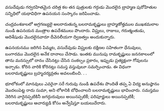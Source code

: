 ﻿వసుదేవుడు గర్వరహితమైన చరిత్ర కల తన పుత్రులకు గర్గుడు మొదలైన బ్రాహ్మణ పురోహితుల సన్నిధిలో యథావిధిగా ఉపనయన సంస్కారం జరిపించాడు. 

చంద్రవంశజులలో అగ్రగణ్యులై అలరారుతున్న బలరామకృష్ణులు బ్రాహ్మణోత్తముల ముఖకమలాల నుండి ఉపనయన మంత్రాల ఉపదేశములు పొందారు. విప్రులు, రాజులు, గరుత్మంతుడు, ఆదిశేషుడు మొదలైనవారూ దీవెనలీయగా ద్విజత్వం అందుకున్నారు. 

ఉపనయనము జరిగిన పిమ్మట, వసుదేవుడు విప్రులకు దక్షిణల సహితంగా ధేనువులు, బంగారము మొదలైన అనేక దానాలు చేసాడు. ఇంతకు మునుపు రామకృష్ణులు జననకాలంలో తాను మనస్సులో దానం చేసినట్లు చేసిన సంకల్పం ప్రకారం, ఇప్పుడు ప్రత్యక్షంగా గోవులను ఇచ్చాడు. కోరిన వారికి కోరినట్లు సమస్త వస్తువులూ సమర్పించాడు. ఈ విధంగా బలరామకృష్ణులు బ్రహ్మచర్యవ్రతం అవలంబించి. . . 

భూలోకంలో మానవులు ఎవరైనా సరే గురువు నుండి ఉపదేశం పొందితే తప్ప ఏ విద్య అనుష్ఠానం మొదలుపెట్ట రాదు సుమా, అని లోకానికి బోధించాలని బలరామకృష్ణులు భావించారు. సమస్తము నెరిగిన వారైనప్పటికినీ జగద్గురువులు అయినప్పటికీ; పరిపూర్ణులు అయినప్పటికీ; బలరామకృష్ణులు ఆచార్యుడి కోసం అన్వేషిస్తూ బయలుదేరారు. 

